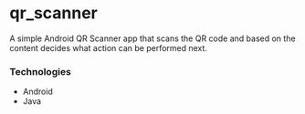 # qr_scanner
A simple Android QR Scanner app that scans the QR code and based on the content decides what action can be performed next.

### Technologies
* Android
* Java
